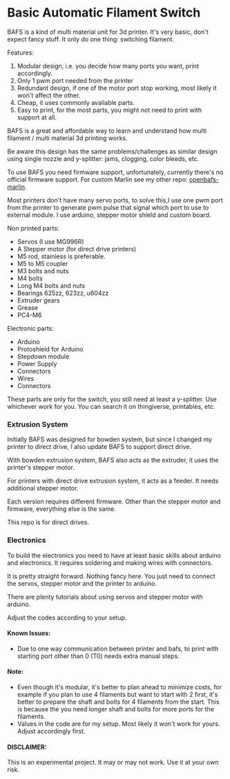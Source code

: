 # Basic Automatic Filament Switch

BAFS is a kind of multi material unit for 3d printer. It's very basic, don't expect fancy stuff. It only do one thing: switching filament.

Features:

1. Modular design, i.e. you decide how many ports you want, print accordingly.
2. Only 1 pwm port needed from the printer
3. Redundant design, if one of the motor port stop working, most likely it won't affect the other.
4. Cheap, it uses commonly available parts.
5. Easy to print, for the most parts, you might not need to print with support at all.

BAFS is a great and affordable way to learn and understand how multi filament / multi material 3d printing works.

Be aware this design has the same problems/challenges as similar design using single nozzle and y-splitter: jams, clogging, color bleeds, etc.

To use BAFS you need firmware support, unfortunately, currently there's no official firmware support. For custom Marlin see my other repo: [openbafs-marlin](https://github.com/yonitjio/openbafs-marlin).

Most printers don't have many servo ports, to solve this,I use one pwm port from the printer to generate pwm pulse that signal which port to use to external module. I use arduino, stepper motor shield and custom board.

Non printed parts:

- Servos (I use MG996R)
- A Stepper motor (for direct drive printers)
- M5 rod, stainless is preferable.
- M5 to M5 coupler
- M3 bolts and nuts
- M4 bolts
- Long M4 bolts and nuts
- Bearings 625zz, 623zz, u604zz
- Extruder gears
- Grease
- PC4-M6

Electronic parts:

- Arduino
- Protoshield for Arduino
- Stepdown module
- Power Supply
- Connectors
- Wires
- Connectors

These parts are only for the switch, you still need at least a y-splitter. Use whichever work for you. You can search it on thingiverse, printables, etc.

### Extrusion System
Initially BAFS was designed for bowden system, but since I changed my printer to direct drive, I also update BAFS to support direct drive.

With bowden extrusion system, BAFS also acts as the extruder, it uses the printer's stepper motor.

For printers with direct drive extrusion system, it acts as a feeder. It needs additional stepper motor.

Each version requires different firmware. Other than the stepper motor and firmware, everything else is the same.

This repo is for direct drives.

### Electronics
To build the electronics you need to have at least basic skills about arduino and electronics. It requires soldering and making wires with connectors.

It is pretty straight forward. Nothing fancy here. You just need to connect the servos, stepper motor and the printer to arduino. 

There are plenty tutorials about using servos and stepper motor with arduino.

Adjust the codes according to your setup.

#### Known Issues:
- Due to one way communication between printer and bafs, to print with starting port other than 0 (T0) needs extra manual steps. 

#### Note:
- Even though it's modular, it's better to plan ahead to minimize costs, for example if you plan to use 4 filaments but want to start with 2 first, it's better to prepare the shaft and bolts for 4 filaments from the start. This is because the you need longer shaft and bolts for more ports for the filaments.
- Values in the code are for my setup. Most likely it won't work for yours. Adjust accordingly first.

#### DISCLAIMER: 
This is an experimental project. It may or may not work. Use it at your own risk.
